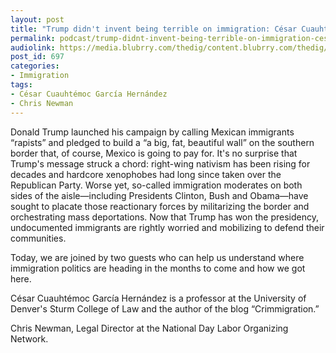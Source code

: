 ```yaml
---
layout: post
title: "Trump didn't invent being terrible on immigration: César Cuauhtémoc García Hernández & Chris Newman."
permalink: podcast/trump-didnt-invent-being-terrible-on-immigration-cesar-cuauhtemoc-garcia-hernandez-chris-newman
audiolink: https://media.blubrry.com/thedig/content.blubrry.com/thedig/The_Dig_-_Episode_4_-_FINAL.mp3
post_id: 697
categories: 
- Immigration
tags: 
- César Cuauhtémoc García Hernández
- Chris Newman
---
```


Donald Trump launched his campaign by calling Mexican immigrants “rapists” and pledged to build a “a big, fat, beautiful wall” on the southern border that, of course, Mexico is going to pay for. It's no surprise that Trump's message struck a chord: right-wing nativism has been rising for decades and hardcore xenophobes had long since taken over the Republican Party. Worse yet, so-called immigration moderates on both sides of the aisle—including Presidents Clinton, Bush and Obama—have sought to placate those reactionary forces by militarizing the border and orchestrating mass deportations. Now that Trump has won the presidency, undocumented immigrants are rightly worried and mobilizing to defend their communities.

Today, we are joined by two guests who can help us understand where immigration politics are heading in the months to come and how we got here.

César Cuauhtémoc García Hernández is a professor at the University of Denver's Sturm College of Law and the author of the blog “Crimmigration.”

Chris Newman, Legal Director at the National Day Labor Organizing Network.



 